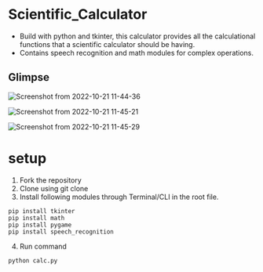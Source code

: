 # Scientific_Calculator

* Build with python and tkinter, this calculator provides all the calculational functions that a scientific calculator should be having.
* Contains speech recognition and math modules for complex operations.

## Glimpse

![Screenshot from 2022-10-21 11-44-36](https://user-images.githubusercontent.com/79959361/197126228-fe6662fe-7774-4af1-b4f2-a1c24bb4bee4.png)

![Screenshot from 2022-10-21 11-45-21](https://user-images.githubusercontent.com/79959361/197126232-d30235ac-3913-4004-bf54-32720cee73f9.png)

![Screenshot from 2022-10-21 11-45-29](https://user-images.githubusercontent.com/79959361/197126245-9c0f375c-90ef-4f6f-9d40-5ed86938bde1.png)

# setup 

1. Fork the repository 
2. Clone using git clone 
3. Install following modules through Terminal/CLI in the root file.
```
pip install tkinter 
pip install math
pip install pygame
pip install speech_recognition
```
4. Run command 
```
python calc.py
```
